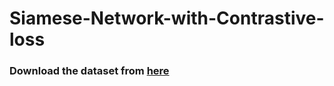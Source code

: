 # Siamese-Network-with-Contrastive-loss
### Download the dataset from [here](https://drive.google.com/file/d/1m-xyDpLHhd01vgZft0TAP2NMxB6rLL0d/view?usp=sharing])
